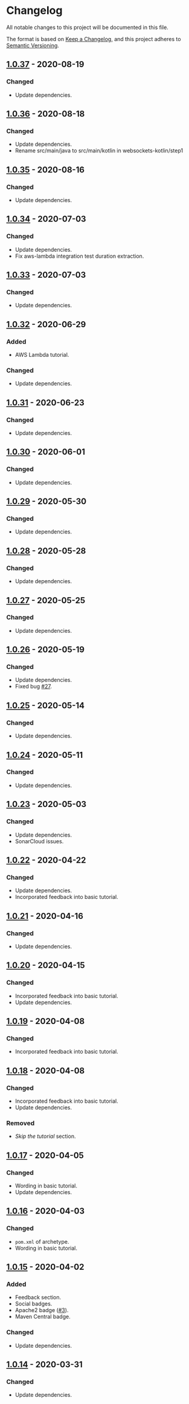 # Changelog
All notable changes to this project will be documented in this file.

The format is based on [Keep a Changelog](https://keepachangelog.com/en/1.0.0/),
and this project adheres to [Semantic Versioning](https://semver.org/spec/v2.0.0.html).

## [1.0.37](https://github.com/quantummaid/quantummaid-tutorials/blob/master/README.md) - 2020-08-19
### Changed
- Update dependencies.

## [1.0.36](https://github.com/quantummaid/quantummaid-tutorials/blob/master/README.md) - 2020-08-18
### Changed
- Update dependencies.
- Rename src/main/java to src/main/kotlin in websockets-kotlin/step1

## [1.0.35](https://github.com/quantummaid/quantummaid-tutorials/blob/master/README.md) - 2020-08-16
### Changed
- Update dependencies.

## [1.0.34](https://github.com/quantummaid/quantummaid-tutorials/blob/master/README.md) - 2020-07-03
### Changed
- Update dependencies.
- Fix aws-lambda integration test duration extraction.

## [1.0.33](https://github.com/quantummaid/quantummaid-tutorials/blob/master/README.md) - 2020-07-03
### Changed
- Update dependencies.

## [1.0.32](https://github.com/quantummaid/quantummaid-tutorials/blob/master/README.md) - 2020-06-29
### Added
- AWS Lambda tutorial.
### Changed
- Update dependencies.

## [1.0.31](https://github.com/quantummaid/quantummaid-tutorials/blob/master/README.md) - 2020-06-23
### Changed
- Update dependencies.

## [1.0.30](https://github.com/quantummaid/quantummaid-tutorials/blob/master/README.md) - 2020-06-01
### Changed
- Update dependencies.

## [1.0.29](https://github.com/quantummaid/quantummaid-tutorials/blob/master/README.md) - 2020-05-30
### Changed
- Update dependencies.

## [1.0.28](https://github.com/quantummaid/quantummaid-tutorials/blob/master/README.md) - 2020-05-28
### Changed
- Update dependencies.

## [1.0.27](https://github.com/quantummaid/quantummaid-tutorials/blob/master/README.md) - 2020-05-25
### Changed
- Update dependencies.

## [1.0.26](https://github.com/quantummaid/quantummaid-tutorials/blob/master/README.md) - 2020-05-19
### Changed
- Update dependencies.
- Fixed bug [#27](https://github.com/quantummaid/quantummaid-tutorials/issues/27).

## [1.0.25](https://github.com/quantummaid/quantummaid-tutorials/blob/master/README.md) - 2020-05-14
### Changed
- Update dependencies.

## [1.0.24](https://github.com/quantummaid/quantummaid-tutorials/blob/master/README.md) - 2020-05-11
### Changed
- Update dependencies.

## [1.0.23](https://github.com/quantummaid/quantummaid-tutorials/blob/master/README.md) - 2020-05-03
### Changed
- Update dependencies.
- SonarCloud issues.

## [1.0.22](https://github.com/quantummaid/quantummaid-tutorials/blob/master/README.md) - 2020-04-22
### Changed
- Update dependencies.
- Incorporated feedback into basic tutorial.

## [1.0.21](https://github.com/quantummaid/quantummaid-tutorials/blob/master/README.md) - 2020-04-16
### Changed
- Update dependencies.

## [1.0.20](https://github.com/quantummaid/quantummaid-tutorials/blob/master/README.md) - 2020-04-15
### Changed
- Incorporated feedback into basic tutorial.
- Update dependencies.

## [1.0.19](https://github.com/quantummaid/quantummaid-tutorials/blob/master/README.md) - 2020-04-08
### Changed
- Incorporated feedback into basic tutorial.

## [1.0.18](https://github.com/quantummaid/quantummaid-tutorials/blob/master/README.md) - 2020-04-08
### Changed
- Incorporated feedback into basic tutorial.
- Update dependencies.
### Removed
- *Skip the tutorial* section.

## [1.0.17](https://github.com/quantummaid/quantummaid-tutorials/blob/master/README.md) - 2020-04-05
### Changed
- Wording in basic tutorial.
- Update dependencies.

## [1.0.16](https://github.com/quantummaid/quantummaid-tutorials/blob/master/README.md) - 2020-04-03
### Changed
- `pom.xml` of archetype.
- Wording in basic tutorial.

## [1.0.15](https://github.com/quantummaid/quantummaid-tutorials/blob/master/README.md) - 2020-04-02
### Added
- Feedback section.
- Social badges.
- Apache2 badge ([#3](https://github.com/quantummaid/quantummaid-tutorials/issues/3)).
- Maven Central badge.
### Changed
- Update dependencies.

## [1.0.14](https://github.com/quantummaid/quantummaid-tutorials/blob/master/README.md) - 2020-03-31
### Changed
- Update dependencies.
 